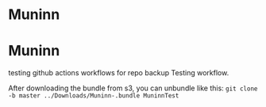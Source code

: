 # Muninn
# Muninn
testing github actions workflows for repo backup
Testing workflow. 

After downloading the bundle from s3, you can unbundle like this: `git clone -b master ../Downloads/Muninn-.bundle MuninnTest`